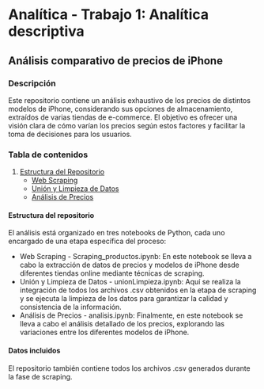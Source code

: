 # Analítica - Trabajo 1: Analítica descriptiva
## Análisis comparativo de precios de iPhone 

### Descripción
Este repositorio contiene un análisis exhaustivo de los precios de distintos modelos de iPhone, considerando sus opciones de almacenamiento, extraídos de varias tiendas de e-commerce. El objetivo es ofrecer una visión clara de cómo varían los precios según estos factores y facilitar la toma de decisiones para los usuarios.

### Tabla de contenidos
1. [Estructura del Repositorio](#estructura-del-repositorio)
   - [Web Scraping](#web-scraping)
   - [Unión y Limpieza de Datos](#unión-y-limpieza-de-datos)
   - [Análisis de Precios](#análisis-de-precios)

#### Estructura del repositorio
El análisis está organizado en tres notebooks de Python, cada uno encargado de una etapa específica del proceso:
- Web Scraping - Scraping_productos.ipynb: En este notebook se lleva a cabo la extracción de datos de precios y modelos de iPhone desde diferentes tiendas online mediante técnicas de scraping.
- Unión y Limpieza de Datos - unionLimpieza.ipynb: Aquí se realiza la integración de todos los archivos .csv obtenidos en la etapa de scraping y se ejecuta la limpieza de los datos para garantizar la calidad y consistencia de la información.
- Análisis de Precios - analisis.ipynb: Finalmente, en este notebook se lleva a cabo el análisis detallado de los precios, explorando las variaciones entre los diferentes modelos de iPhone.

#### Datos incluidos
El repositorio también contiene todos los archivos .csv generados durante la fase de scraping.


